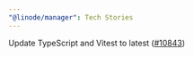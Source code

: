 ```yaml
---
"@linode/manager": Tech Stories
---
```


Update TypeScript and Vitest to latest ([#10843](https://github.com/linode/manager/pull/10843))
